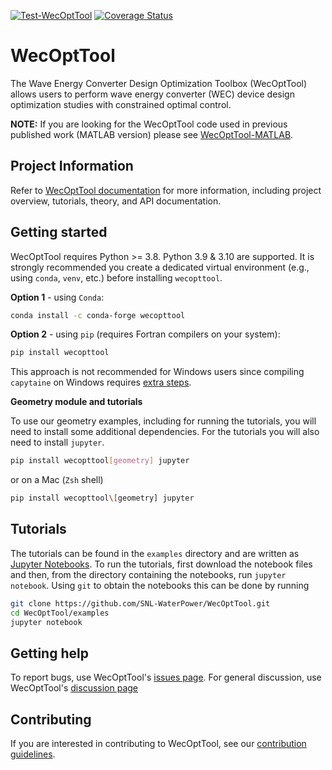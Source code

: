 [![Test-WecOptTool](https://github.com/SNL-WaterPower/WecOptTool/actions/workflows/push.yml/badge.svg)](https://github.com/SNL-WaterPower/WecOptTool/actions/workflows/push.yml)
[![Coverage Status](https://coveralls.io/repos/github/SNL-WaterPower/WecOptTool/badge.svg?branch=main)](https://coveralls.io/github/SNL-WaterPower/WecOptTool?branch=main)

# WecOptTool
The Wave Energy Converter Design Optimization Toolbox (WecOptTool) allows users to perform wave energy converter (WEC) device design optimization studies with constrained optimal control.

**NOTE:** If you are looking for the WecOptTool code used in previous published work (MATLAB version) please see [WecOptTool-MATLAB](https://github.com/SNL-WaterPower/WecOptTool-MATLAB).

## Project Information
Refer to [WecOptTool documentation](https://snl-waterpower.github.io/WecOptTool/) for more information, including project overview, tutorials, theory, and API documentation.

## Getting started
WecOptTool requires Python >= 3.8. Python 3.9 & 3.10 are supported.
It is strongly recommended you create a dedicated virtual environment (e.g., using `conda`, `venv`, etc.) before installing `wecopttool`.

**Option 1** - using `Conda`:

```bash
conda install -c conda-forge wecopttool
```

**Option 2** - using `pip` (requires Fortran compilers on your system):

```bash
pip install wecopttool
```

This approach is not recommended for Windows users since compiling `capytaine` on Windows requires [extra steps](https://github.com/capytaine/capytaine/issues/115).

**Geometry module and tutorials**

To use our geometry examples, including for running the tutorials, you will need to install some additional dependencies. 
For the tutorials you will also need to install `jupyter`. 

```bash
pip install wecopttool[geometry] jupyter
```

or on a Mac (`Zsh` shell)

```bash
pip install wecopttool\[geometry] jupyter
```

## Tutorials
The tutorials can be found in the `examples` directory and are written as [Jupyter Notebooks](https://jupyter.org/).
To run the tutorials, first download the notebook files and then, from the directory containing the notebooks, run `jupyter notebook`.
Using `git` to obtain the notebooks this can be done by running

```bash
git clone https://github.com/SNL-WaterPower/WecOptTool.git
cd WecOptTool/examples
jupyter notebook
```

## Getting help
To report bugs, use WecOptTool's [issues page](https://github.com/SNL-WaterPower/WecOptTool/issues).
For general discussion, use WecOptTool's [discussion page](https://github.com/SNL-WaterPower/WecOptTool/discussions)

## Contributing
If you are interested in contributing to WecOptTool, see our [contribution guidelines](https://github.com/SNL-WaterPower/WecOptTool/blob/main/.github/CONTRIBUTING.md).
